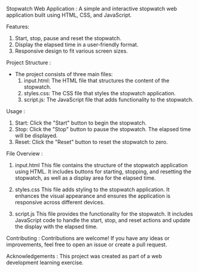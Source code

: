 Stopwatch Web Application :
A simple and interactive stopwatch web application built using HTML, CSS, and JavaScript.

Features:
1. Start, stop, pause and reset the stopwatch.
2. Display the elapsed time in a user-friendly format.
3. Responsive design to fit various screen sizes.
   
Project Structure :
* The project consists of three main files:
    1. input.html: The HTML file that structures the content of the stopwatch.
    2. styles.css: The CSS file that styles the stopwatch application.
    3. script.js: The JavaScript file that adds functionality to the stopwatch.

Usage : 
 1. Start: Click the "Start" button to begin the stopwatch.
 2. Stop: Click the "Stop" button to pause the stopwatch. The elapsed time will be displayed.
 3. Reset: Click the "Reset" button to reset the stopwatch to zero.
    
File Overview :
1. input.html
This file contains the structure of the stopwatch application using HTML. It includes buttons for starting, stopping, and resetting the stopwatch, as well as a display area for the elapsed time.

2. styles.css
This file adds styling to the stopwatch application. It enhances the visual appearance and ensures the application is responsive across different devices.

3. script.js
This file provides the functionality for the stopwatch. It includes JavaScript code to handle the start, stop, and reset actions and update the display with the elapsed time.

Contributing :
Contributions are welcome! If you have any ideas or improvements, feel free to open an issue or create a pull request.

Acknowledgements :
This project was created as part of a web development learning exercise.
